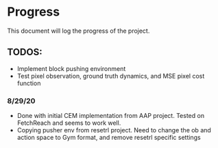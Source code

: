 # Progress
This document will log the progress of the project.

## TODOS:
- Implement block pushing environment
- Test pixel observation, ground truth dynamics, and MSE pixel cost function

### 8/29/20
- Done with initial CEM implementation from AAP project. Tested on FetchReach and seems to work well.
- Copying pusher env from resetrl project. Need to change the ob and action space to Gym format, and remove resetrl specific settings
